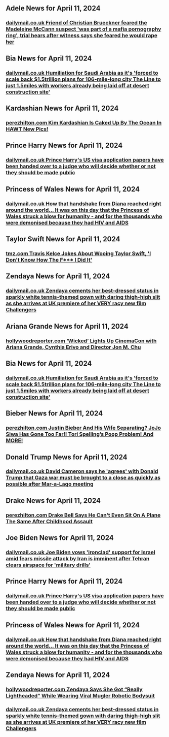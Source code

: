 ## Adele News for April 11, 2024

### [**dailymail.co.uk** 	Friend of Christian Brueckner feared the Madeleine McCann suspect 'was part of a mafia pornography ring', trial hears after witness says she feared he would rape her](https://www.dailymail.co.uk/news/article-13291865/Woman-invited-holiday-Madeleine-McCann-suspect-Christian-Brueckner-feared-rape-armed-knife-sex-trial.html?ns_mchannel=rss&amp;ito=1490&amp;ns_campaign=1490)


## Bia News for April 11, 2024

### [**dailymail.co.uk** 	Humiliation for Saudi Arabia as it's 'forced to scale back $1.5trillion plans for 106-mile-long city The Line to just 1.5miles with workers already being laid off at desert construction site'](https://www.dailymail.co.uk/news/article-13292521/Saudi-Arabia-forced-scaleback-Line-project-NEOM.html?ns_mchannel=rss&amp;ito=1490&amp;ns_campaign=1490)


## Kardashian News for April 11, 2024

### [**perezhilton.com** Kim Kardashian Is Caked Up By The Ocean In HAWT New Pics!](https://perezhilton.com/kim-kardashian-cake-boss-beach-ocean-bikini-pictures/)


## Prince Harry News for April 11, 2024

### [**dailymail.co.uk** 	Prince Harry's US visa application papers have been handed over to a judge who will decide whether or not they should be made public](https://www.dailymail.co.uk/news/article-13292677/prince-harry-visa-judge-decide-public.html?ns_mchannel=rss&amp;ito=1490&amp;ns_campaign=1490)


## Princess of Wales News for April 11, 2024

### [**dailymail.co.uk** 	How that handshake from Diana reached right around the world... It was on this day that the Princess of Wales struck a blow for humanity - and for the thousands who were demonised because they had HIV and AIDS](https://www.dailymail.co.uk/news/article-13287757/Dianas-handshake-world-Princess-blow-AIDS.html?ns_mchannel=rss&amp;ito=1490&amp;ns_campaign=1490)


## Taylor Swift News for April 11, 2024

### [**tmz.com** Travis Kelce Jokes About Wooing Taylor Swift, 'I Don't Know How The F*** I Did It'](https://www.tmz.com/2024/04/10/travis-kelce-jokes-about-wooing-taylor-swift-i-don-t-know-how-the-f-i-did-it/)


## Zendaya News for April 11, 2024

### [**dailymail.co.uk** 	Zendaya cements her best-dressed status in sparkly white tennis-themed gown with daring thigh-high slit as she arrives at UK premiere of her VERY racy new film Challengers](https://www.dailymail.co.uk/tvshowbiz/article-13294141/Zendaya-cements-best-dressed-status-sparkly-white-tennis-themed-gown-daring-thigh-high-slit-arrives-Challengers-UK-premiere.html?ns_mchannel=rss&amp;ito=1490&amp;ns_campaign=1490)


## Ariana Grande News for April 11, 2024

### [**hollywoodreporter.com** ‘Wicked’ Lights Up CinemaCon with Ariana Grande, Cynthia Erivo and Director Jon M. Chu](https://www.hollywoodreporter.com/movies/movie-news/wicked-movie-footage-ariana-grande-cynthia-erivo-1235871401/)


## Bia News for April 11, 2024

### [**dailymail.co.uk** 	Humiliation for Saudi Arabia as it's 'forced to scale back $1.5trillion plans for 106-mile-long city The Line to just 1.5miles with workers already being laid off at desert construction site'](https://www.dailymail.co.uk/news/article-13292521/Saudi-Arabia-forced-scaleback-Line-project-NEOM.html?ns_mchannel=rss&amp;ito=1490&amp;ns_campaign=1490)


## Bieber News for April 11, 2024

### [**perezhilton.com** Justin Bieber And His Wife Separating? JoJo Siwa Has Gone Too Far!! Tori Spelling’s Poop Problem! And MORE!](https://perezhilton.com/justin-bieber-and-his-wife-separating-jojo-siwa-has-gone-too-far-tori-spellings-poop-problem-and-more/)


## Donald Trump News for April 11, 2024

### [**dailymail.co.uk** 	David Cameron says he 'agrees' with Donald Trump that Gaza war must be brought to a close as quickly as possible after Mar-a-Lago meeting](https://www.dailymail.co.uk/news/article-13294139/david-cameron-donald-trump-gaza-israel.html?ns_mchannel=rss&amp;ito=1490&amp;ns_campaign=1490)


## Drake News for April 11, 2024

### [**perezhilton.com** Drake Bell Says He Can't Even Sit On A Plane The Same After Childhood Assault](https://perezhilton.com/drake-bell-cant-sit-the-same-after-childhood-sa/)


## Joe Biden News for April 11, 2024

### [**dailymail.co.uk** 	Joe Biden vows 'ironclad' support for Israel amid fears missile attack by Iran is imminent after Tehran clears airspace for 'military drills'](https://www.dailymail.co.uk/news/article-13295143/Joe-Biden-vows-ironclad-support-Israel-amid-fears-missile-attack-Iran-imminent-Tehran-clears-airspace-military-drills.html?ns_mchannel=rss&amp;ito=1490&amp;ns_campaign=1490)


## Prince Harry News for April 11, 2024

### [**dailymail.co.uk** 	Prince Harry's US visa application papers have been handed over to a judge who will decide whether or not they should be made public](https://www.dailymail.co.uk/news/article-13292677/prince-harry-visa-judge-decide-public.html?ns_mchannel=rss&amp;ito=1490&amp;ns_campaign=1490)


## Princess of Wales News for April 11, 2024

### [**dailymail.co.uk** 	How that handshake from Diana reached right around the world... It was on this day that the Princess of Wales struck a blow for humanity - and for the thousands who were demonised because they had HIV and AIDS](https://www.dailymail.co.uk/news/article-13287757/Dianas-handshake-world-Princess-blow-AIDS.html?ns_mchannel=rss&amp;ito=1490&amp;ns_campaign=1490)


## Zendaya News for April 11, 2024

### [**hollywoodreporter.com** Zendaya Says She Got “Really Lightheaded” While Wearing Viral Mugler Robotic Bodysuit](https://www.hollywoodreporter.com/lifestyle/style/zendaya-lightheaded-wearing-mugler-robotic-bodysuit-1235871518/)

### [**dailymail.co.uk** 	Zendaya cements her best-dressed status in sparkly white tennis-themed gown with daring thigh-high slit as she arrives at UK premiere of her VERY racy new film Challengers](https://www.dailymail.co.uk/tvshowbiz/article-13294141/Zendaya-cements-best-dressed-status-sparkly-white-tennis-themed-gown-daring-thigh-high-slit-arrives-Challengers-UK-premiere.html?ns_mchannel=rss&amp;ito=1490&amp;ns_campaign=1490)


